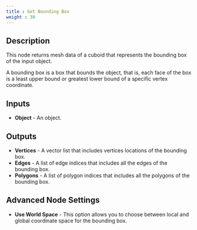 ```yaml
---
title : Get Bounding Box
weight : 30
---
```


## Description

This node returns mesh data of a cuboid that represents the bounding box
of the input object.

A bounding box is a box that bounds the object, that is, each face of
the box is a least upper bound or greatest lower bound of a specific
vertex coordinate.

## Inputs

- **Object** - An object.

## Outputs

- **Vertices** - A vector list that includes vertices locations of the
    bounding box.
- **Edges** - A list of edge indices that includes all the edges of
    the bounding box.
- **Polygons** - A list of polygon indices that includes all the
    polygons of the bounding box.

## Advanced Node Settings

- **Use World Space** - This option allows you to choose between local
    and global coordinate space for the bounding box.
